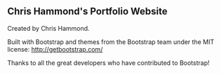 ## Chris Hammond's Portfolio Website

Created by Chris Hammond.

Built with Bootstrap and themes from the Bootstrap team under the MIT license: http://getbootstrap.com/

Thanks to all the great developers who have contributed to Bootstrap!